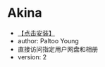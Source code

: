 # Akina #

* [【点击安装】](https://github.com/FirefoxBar/userscript/raw/master/Akina/Akina.user.js)
* author: Paltoo Young
* 直接访问指定用户网盘和相册
* version: 2
